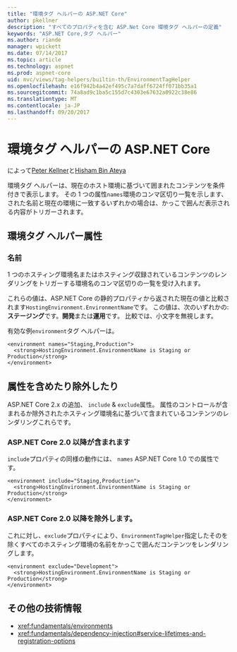 ```yaml
---
title: "環境タグ ヘルパーの ASP.NET Core"
author: pkellner
description: "すべてのプロパティを含む ASP.Net Core 環境タグ ヘルパーの定義"
keywords: "ASP.NET Core,タグ ヘルパー"
ms.author: riande
manager: wpickett
ms.date: 07/14/2017
ms.topic: article
ms.technology: aspnet
ms.prod: aspnet-core
uid: mvc/views/tag-helpers/builtin-th/EnvironmentTagHelper
ms.openlocfilehash: e16f942b4a42ef495c7a7daff6724ff071bb35a1
ms.sourcegitcommit: 74a8ad9c1ba5c155d7c4303e67632a0922c38e86
ms.translationtype: MT
ms.contentlocale: ja-JP
ms.lasthandoff: 09/20/2017
---
```

# <a name="environment-tag-helper-in-aspnet-core"></a>環境タグ ヘルパーの ASP.NET Core

によって[Peter Kellner](http://peterkellner.net)と[Hisham Bin Ateya](https://twitter.com/hishambinateya)

環境タグ ヘルパーは、現在のホスト環境に基づいて囲まれたコンテンツを条件付きで表示します。 その 1 つの属性`names`環境のコンマ区切り一覧を示します、された名前と現在の環境に一致するいずれかの場合は、かっこで囲んだ表示される内容がトリガーされます。

## <a name="environment-tag-helper-attributes"></a>環境タグ ヘルパー属性

### <a name="names"></a>名前

1 つのホスティング環境名またはホスティング収録されているコンテンツのレンダリングをトリガーする環境名のコンマ区切りの一覧を受け入れます。

これらの値は、ASP.NET Core の静的プロパティから返された現在の値と比較されます`HostingEnvironment.EnvironmentName`です。  この値は、次のいずれかの:**ステージング**です。**開発**または**運用**です。 比較では、小文字を無視します。

有効な例`environment`タグ ヘルパーは。

```cshtml
<environment names="Staging,Production">
  <strong>HostingEnvironment.EnvironmentName is Staging or Production</strong>
</environment>
```

## <a name="include-and-exclude-attributes"></a>属性を含めたり除外したり

ASP.NET Core 2.x の追加、 `include`  &  `exclude`属性。 属性のコントロールが含まれるか除外されたホスティング環境名に基づいて含まれているコンテンツのレンダリングこれらです。

### <a name="include-aspnet-core-20-and-later"></a>ASP.NET Core 2.0 以降が含まれます

`include`プロパティの同様の動作には、 `names` ASP.NET Core 1.0 での属性です。

```cshtml
<environment include="Staging,Production">
  <strong>HostingEnvironment.EnvironmentName is Staging or Production</strong>
</environment>
```

### <a name="exclude-aspnet-core-20-and-later"></a>ASP.NET Core 2.0 以降を除外します。

これに対し、`exclude`プロパティにより、`EnvironmentTagHelper`指定したそのを除くすべてのホスティング環境の名前をかっこで囲んだコンテンツをレンダリングします。

```cshtml
<environment exclude="Development">
  <strong>HostingEnvironment.EnvironmentName is Staging or Production</strong>
</environment>
```

## <a name="additional-resources"></a>その他の技術情報

* <xref:fundamentals/environments>
* <xref:fundamentals/dependency-injection#service-lifetimes-and-registration-options>
